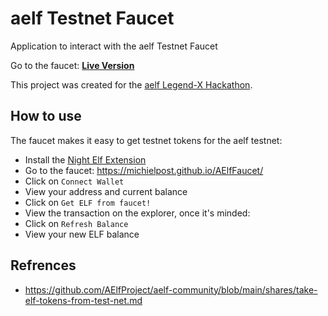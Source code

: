 # aelf Testnet Faucet
Application to interact with the aelf Testnet Faucet


Go to the faucet: **[Live Version](https://michielpost.github.io/AElfFaucet/)**

This project was created for the [aelf Legend-X Hackathon](https://aelf.devpost.com).

## How to use

The faucet makes it easy to get testnet tokens for the aelf testnet:
- Install the [Night Elf Extension](https://chrome.google.com/webstore/detail/aelf-explorer-extension-d/mlmlhipeonlflbcclinpbmcjdnpnmkpf)
- Go to the faucet: https://michielpost.github.io/AElfFaucet/
- Click on `Connect Wallet`
- View your address and current balance
- Click on `Get ELF from faucet!`
- View the transaction on the explorer, once it's minded:
- Click on `Refresh Balance`
- View your new ELF balance

## Refrences
- https://github.com/AElfProject/aelf-community/blob/main/shares/take-elf-tokens-from-test-net.md
